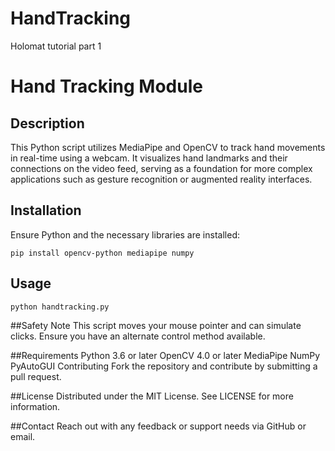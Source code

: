 # HandTracking
Holomat tutorial part 1

# Hand Tracking Module

## Description
This Python script utilizes MediaPipe and OpenCV to track hand movements in real-time using a webcam. It visualizes hand landmarks and their connections on the video feed, serving as a foundation for more complex applications such as gesture recognition or augmented reality interfaces.

## Installation
Ensure Python and the necessary libraries are installed:
```
pip install opencv-python mediapipe numpy
```
## Usage
```
python handtracking.py
```

##Safety Note
This script moves your mouse pointer and can simulate clicks. Ensure you have an alternate control method available.

##Requirements
Python 3.6 or later
OpenCV 4.0 or later
MediaPipe
NumPy
PyAutoGUI
Contributing
Fork the repository and contribute by submitting a pull request.

##License
Distributed under the MIT License. See LICENSE for more information.

##Contact
Reach out with any feedback or support needs via GitHub or email.
